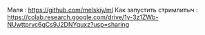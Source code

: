 Маля : https://github.com/melskiy/ml
Как запустить стримлитыч : https://colab.research.google.com/drive/1y-3z1ZWb-NUwttprvc6gCs9J2DNYquxz?usp=sharing
